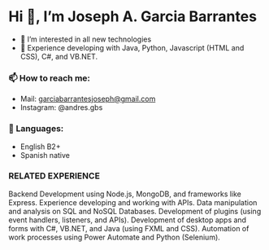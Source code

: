 # Hi 👋, I’m Joseph A. Garcia Barrantes
- 👀 I’m interested in all new technologies
- 🌱 Experience developing with Java, Python, Javascript (HTML and CSS), C#, and VB.NET.

### 📫 How to reach me: 
- Mail: garciabarrantesjoseph@gmail.com
- Instagram: @andres.gbs

### 📔 Languages:
- English B2+
- Spanish native

### RELATED EXPERIENCE
Backend Development using Node.js, MongoDB, and frameworks like Express.
Experience developing and working with APIs.
Data manipulation and analysis on SQL and NoSQL Databases.
Development of plugins (using event handlers, listeners, and APIs).
Development of desktop apps and forms with C#, VB.NET, and Java (using FXML and CSS).
Automation of work processes using Power Automate and Python (Selenium).
